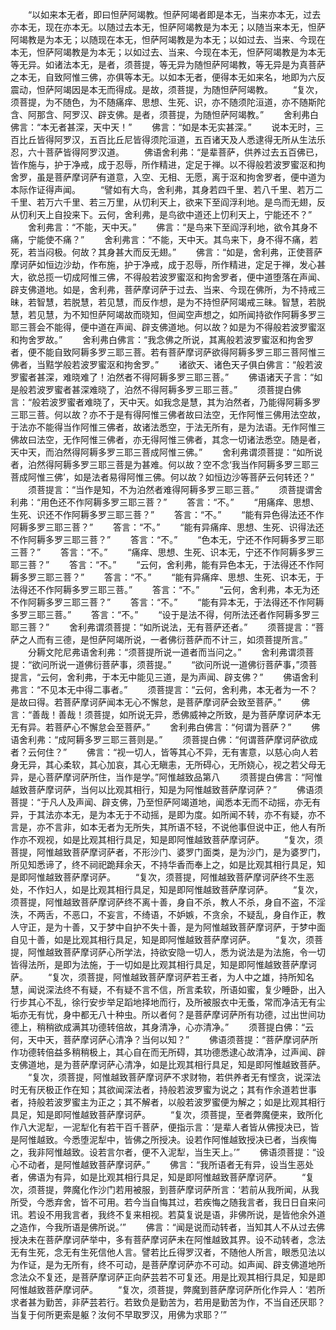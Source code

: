 <!-- { "loadSidebar": true } -->
　　“以如来本无者，即曰怛萨阿竭教。怛萨阿竭者即是本无，当来亦本无，过去亦本无，现在亦本无。以随过去本无，怛萨阿竭教是为本无；以随当来本无，怛萨阿竭教是为本无；以随现在本无，怛萨阿竭教是为本无；以如过去、当来、今现在本无，怛萨阿竭教是为本无；以如过去、当来、今现在本无，怛萨阿竭教是为本无等无异。如诸法本无，是者，须菩提，等无异为随怛萨阿竭教，等无异是为真菩萨之本无，自致阿惟三佛，亦俱等本无。以如本无者，便得本无如来名，地即为六反震动，怛萨阿竭因是本无而得成。是故，须菩提，为随怛萨阿竭教。
　　“复次，须菩提，为不随色，为不随痛痒、思想、生死、识，亦不随须陀洹道，亦不随斯陀含、阿那含、阿罗汉、辟支佛。是者，须菩提，为随怛萨阿竭教。”
　　舍利弗白佛言：“本无者甚深，天中天！”
　　佛言：“如是本无实甚深。”
　　说本无时，三百比丘皆得阿罗汉，五百比丘尼皆得须陀洹道，五百诸天及人悉逮得无所从生法乐忍，六十菩萨皆得阿罗汉道。
　　佛语舍利弗：“是辈菩萨，供养过去五百佛已，皆作施与，护于净戒，成于忍辱，所作精进，定足于禅。以不得般若波罗蜜沤和拘舍罗，虽是菩萨摩诃萨有道意，入空、无相、无愿，离于沤和拘舍罗者，便中道为本际作证得声闻。
　　“譬如有大鸟，舍利弗，其身若四千里、若八千里、若万二千里、若万六千里、若三万里，从忉利天上，欲来下至阎浮利地。是鸟而无翅，反从忉利天上自投来下。云何，舍利弗，是鸟欲中道还上忉利天上，宁能还不？”
　　舍利弗言：“不能，天中天。”
　　佛言：“是鸟来下至阎浮利地，欲令其身不痛，宁能使不痛？”
　　舍利弗言：“不能，天中天。其鸟来下，身不得不痛，若死，若当闷极。何故？其身甚大而反无翅。”
　　佛言：“如是，舍利弗，正使菩萨摩诃萨如恒边沙劫，作布施，护于净戒，成于忍辱，所作精进，定足于禅，发心甚大，欲总揽一切成阿惟三佛，不得般若波罗蜜沤和拘舍罗者，便中道堕落在声闻、辟支佛道地。如是，舍利弗，菩萨摩诃萨于过去、当来、今现在佛所，为不持戒三昧，若智慧，若脱慧，若见慧，而反作想，是为不持怛萨阿竭戒三昧。智慧，若脱慧，若见慧，为不知怛萨阿竭故而晓知，但闻空声想之，如所闻持欲作阿耨多罗三耶三菩会不能得，便中道在声闻、辟支佛道地。何以故？如是为不得般若波罗蜜沤和拘舍罗故。”
　　舍利弗白佛言：“我念佛之所说，其离般若波罗蜜沤和拘舍罗者，便不能自致阿耨多罗三耶三菩。若有菩萨摩诃萨欲得阿耨多罗三耶三菩阿惟三佛者，当黠学般若波罗蜜沤和拘舍罗。”
　　诸欲天、诸色天子俱白佛言：“般若波罗蜜者甚深，难晓难了！泊然者不得阿耨多罗三耶三菩。”
　　佛语诸天子言：“如是般若波罗蜜者甚深难晓了，泊然不得阿耨多罗三耶三菩。”
　　须菩提白佛言：“般若波罗蜜者难晓了，天中天。如我念是慧，其为泊然者，乃能得阿耨多罗三耶三菩。何以故？亦不于是有得阿惟三佛者故曰法空，无作阿惟三佛用法空故，于法亦不能得当作阿惟三佛者，故诸法悉空，于法无所有，是为法语。无作阿惟三佛故曰法空，无作阿惟三佛者，亦无得阿惟三佛者，其念一切诸法悉空。随是者，天中天，而泊然得阿耨多罗三耶三菩成阿惟三佛。”
　　舍利弗谓须菩提：“如所说者，泊然得阿耨多罗三耶三菩是为甚难。何以故？空不念‘我当作阿耨多罗三耶三菩成阿惟三佛’，如是法者易得阿惟三佛。何以故？如恒边沙等菩萨云何转还？”
　　须菩提言：“当作是知，不为泊然者难得阿耨多罗三耶三菩。”
　　须菩提谓舍利弗：“用色还不作阿耨多罗三耶三菩？”
　　答言：“不。”
　　“用痛痒、思想、生死、识还不作阿耨多罗三耶三菩？”
　　答言：“不。”
　　“能有异色得法还不作阿耨多罗三耶三菩？”
　　答言：“不。”
　　“能有异痛痒、思想、生死、识得法还不作阿耨多罗三耶三菩？”
　　答言：“不。”
　　“色本无，宁还不作阿耨多罗三耶三菩？”
　　答言：“不。”
　　“痛痒、思想、生死、识本无，宁还不作阿耨多罗三耶三菩？”
　　答言：“不。”
　　“云何，舍利弗，能有异色本无，于法得还不作阿耨多罗三耶三菩？”
　　答言：“不。”
　　“能有异痛痒、思想、生死、识本无，于法得还不作阿耨多罗三耶三菩。”
　　答言：“不。”
　　“云何，舍利弗，本无为还不作阿耨多罗三耶三菩？”
　　答言：“不。”
　　“能有异本无，于法得还不作阿耨多罗三耶三菩。”
　　答言：“不。”
　　“设于是法不得，何所法还者作阿耨多罗三耶三菩？”
　　舍利弗谓须菩提：“如所说法，无有菩萨还者。”
　　须菩提言：“菩萨之人而有三德，是怛萨阿竭所说，一者佛衍菩萨而不计三，如须菩提所言。”
　　分耨文陀尼弗语舍利弗：“须菩提所说一道者而当问之。”
　　舍利弗谓须菩提：“欲问所说一道佛衍菩萨事，须菩提。”
　　“欲问所说一道佛衍菩萨事，”须菩提言，“云何，舍利弗，于本无中能见三道，是为声闻、辟支佛？”
　　佛语舍利弗言：“不见本无中得二事者。”
　　须菩提言：“云何，舍利弗，本无者为一不？是故曰得。若菩萨摩诃萨闻本无心不懈怠，是菩萨摩诃萨会致至菩萨。”
　　佛言：“善哉！善哉！须菩提，如所说无异，悉佛威神之所致，是为菩萨摩诃萨本无无有异。若菩萨心不懈怠会至菩萨。”
　　舍利弗白佛言：“何谓为菩萨？”
　　佛语舍利弗：“成阿耨多罗三耶三菩则是。”
　　须菩提白佛：“何谓菩萨摩诃萨欲成者？云何住？”
　　佛言：“视一切人，皆等其心不异，无有害意，以慈心向人若身无异，其心柔软，其心加哀，其心无瞋恚，无所碍心，无所娆心，视之若父母无异，是心菩萨摩诃萨所住，当作是学。”阿惟越致品第八
　　须菩提白佛言：“阿惟越致菩萨摩诃萨，当何以比观其相行，知是为阿惟越致菩萨摩诃萨？”
　　佛语须菩提：“于凡人及声闻、辟支佛，乃至怛萨阿竭道地，闻悉本无而不动摇，亦无有异，于其法亦本无，是为本无于不动摇，是即为度。如所闻不转，亦不有疑，亦不言是，亦不言非，如本无者为无所失，其所语不轻，不说他事但说中正，他人有所作亦不观视，如是比观其相行具足，知是即阿惟越致菩萨摩诃萨。
　　“复次，须菩提，阿惟越致菩萨摩诃萨者，不形沙门、婆罗门面类，是为沙门，是为婆罗门，所见知悉谛了，终不祠祀跪拜余天，不持华香而奉上之，如是比观其相行具足，知是即阿惟越致菩萨摩诃萨。
　　“复次，须菩提，阿惟越致菩萨摩诃萨终不生恶处，不作妇人，如是比观其相行具足，知是即阿惟越致菩萨摩诃萨。
　　“复次，须菩提，阿惟越致菩萨摩诃萨终不离十善，身自不杀，教人不杀，身自不盗，不淫泆，不两舌，不恶口，不妄言，不绮语，不妒嫉，不贪余，不疑乱，身自作正，教人守正，是为十善，又于梦中自护不失十善，是为阿惟越致菩萨摩诃萨，于梦中面自见十善，如是比观其相行具足，知是即阿惟越致菩萨摩诃萨。
　　“复次，须菩提，阿惟越致菩萨摩诃萨心所学法，持欲安隐一切人，悉为说法是为法施，令一切皆得法所，是即为法施，于一切如是比观其相行具足，知是即阿惟越致菩萨摩诃萨。
　　“复次，须菩提，阿惟越致菩萨摩诃萨若王者，为人中之雄，持所知名慧，闻说深法终不有疑，不有疑不言不信，所言柔软，所语如蜜，复少睡卧，出入行步其心不乱，徐行安步举足蹈地择地而行，及所被服衣中无蚤，常而净洁无有尘垢亦无有忧，身中都无八十种虫。所以者何？是菩萨摩诃萨所有功德，过出世间功德上，稍稍欲成满其功德转倍故，其身清净，心亦清净。”
　　须菩提白佛：“云何，天中天，菩萨摩诃萨心清净？当何以知？”
　　佛语须菩提：“菩萨摩诃萨所作功德转倍益多稍稍极上，其心自在而无所碍，其功德悉逮心故清净，过声闻、辟支佛道地，是为菩萨摩诃萨心清净，如是比观其相行具足，知是即阿惟越致菩萨。
　　“复次，须菩提，阿惟越致菩萨摩诃萨不求财物，若供养者无有悭贪，说深法时无有厌极正作在知；其欲闻深法者，持般若波罗蜜为说之；其有作余道若世事者，持般若波罗蜜主为正之；其不解者，以般若波罗蜜便为解之；如是比观其相行具足，知是即阿惟越致菩萨摩诃萨。
　　“复次，须菩提，至者弊魔便来，致所化作八大泥犁，一泥犁化有若干百千菩萨，便指示言：‘是辈人者皆从佛授决已，皆是阿惟越致。今悉堕泥犁中，皆佛之所授决。设若作阿惟越致授决已者，当疾悔之，我非阿惟越致。设若言尔者，便不入泥犁，当生天上。’”
　　佛语须菩提：“设心不动者，是阿惟越致菩萨摩诃萨。”
　　佛言：“我所语者无有异，设当生恶处者，佛语为有异，如是比观其相行具足，知是即阿惟越致菩萨摩诃萨。
　　“复次，须菩提，弊魔化作沙门若用被服，到菩萨摩诃萨所言：‘若前从我所闻，从我所受，今悉弃舍，皆不可用。若今当自悔其过，若疾悔之随我言者，我日日自来问讯。若设不用我言者，我终不复来相视。若莫复说是语，非佛所说，是皆他余外道之造作，今我所语是佛所说。’”
　　佛言：“闻是说而动转者，当知其人不从过去佛授决未在菩萨摩诃萨举中，多有菩萨摩诃萨未在阿惟越致其界。设不动转者，念法无有生死，念无有生死信他人言。譬若比丘得罗汉者，不随他人所言，眼悉见法以为作证，是为无所有，终不可动，是菩萨摩诃萨亦不可动。如声闻、辟支佛道地所念法众不复还，是菩萨摩诃萨正向萨芸若不可复还。用是比观其相行具足，知是即阿惟越致菩萨摩诃萨。
　　“复次，须菩提，弊魔到菩萨摩诃萨所化作异人：‘若所求者甚为勤苦，非萨芸若行。若致负是勤苦为，若用是勤苦为作，不当自还厌耶？当复于何所更索是躯？汝何不早取罗汉，用佛为求耶？’”
